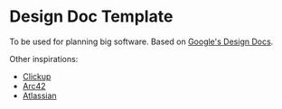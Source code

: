 # Design Doc Template

To be used for planning big software. Based on [Google's Design Docs](https://medium.com/@alessandro.traversi/mastering-google-design-docs-a-comprehensive-guide-with-readme-md-template-a2706b57f64d).

Other inspirations:

- [Clickup](https://clickup.com/blog/software-design-document/)
- [Arc42](https://arc42.org/overview)
- [Atlassian](https://www.atlassian.com/work-management/knowledge-sharing/documentation/software-design-document)
